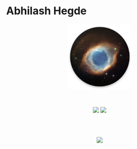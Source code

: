 # Abhilash Hegde

<p align="center">
<img src="nebula.png" alt="image" width="175"/><br>
</p> <br>
<p align="center">
<img src="https://github-readme-stats.vercel.app/api?username=abhi16180&theme=dark" height="234">
  <img src="https://github-readme-stats.vercel.app/api/top-langs/?username=abhi16180&hide=Makefile&theme=dark"  height="234">
</p>
<br>
<img https://github-readme-streak-stats.herokuapp.com/?user=abhi16180)](https://git.io/streak-stats>
<br>
<p align="center">
<img src="https://activity-graph.herokuapp.com/graph?username=abhi16180&theme=react-dark">

</p> <br>





